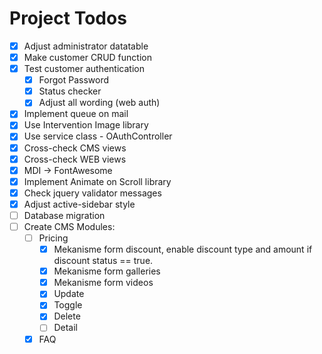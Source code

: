 # Project Todos
- [x] Adjust administrator datatable 
- [x] Make customer CRUD function
- [x] Test customer authentication
    - [x] Forgot Password
    - [x] Status checker
    - [x] Adjust all wording (web auth)
- [x] Implement queue on mail
- [x] Use Intervention Image library
- [x] Use service class - OAuthController
- [x] Cross-check CMS views
- [x] Cross-check WEB views
- [x] MDI -> FontAwesome
- [x] Implement Animate on Scroll library
- [x] Check jquery validator messages
- [x] Adjust active-sidebar style
- [ ] Database migration
- [ ] Create CMS Modules:
    - [ ] Pricing
        - [x] Mekanisme form discount, enable discount type and amount if discount status == true.
        - [x] Mekanisme form galleries
        - [x] Mekanisme form videos
        - [x] Update
        - [x] Toggle
        - [x] Delete
        - [ ] Detail
    - [x] FAQ

